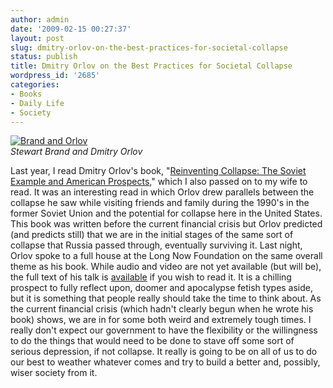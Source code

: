 ```yaml
---
author: admin
date: '2009-02-15 00:27:37'
layout: post
slug: dmitry-orlov-on-the-best-practices-for-societal-collapse
status: publish
title: Dmitry Orlov on the Best Practices for Societal Collapse
wordpress_id: '2685'
categories:
- Books
- Daily Life
- Society
---
```


[![Brand and
Orlov](http://farm4.static.flickr.com/3186/3280075527_5202e5363f.jpg)](http://www.flickr.com/photos/albill/3280075527/ "Brand and Orlov by albill, on Flickr")\
*Stewart Brand and Dmitry Orlov*

Last year, I read Dmitry Orlov's book, "[Reinventing Collapse: The
Soviet Example and American
Prospects](http://www.amazon.com/Reinventing-Collapse-Example-American-Prospects/dp/0865716064/),"
which I also passed on to my wife to read. It was an interesting read in
which Orlov drew parallels between the collapse he saw while visiting
friends and family during the 1990's in the former Soviet Union and the
potential for collapse here in the United States. This book was written
before the current financial crisis but Orlov predicted (and predicts
still) that we are in the initial stages of the same sort of collapse
that Russia passed through, eventually surviving it. Last night, Orlov
spoke to a full house at the Long Now Foundation on the same overall
theme as his book. While audio and video are not yet available (but will
be), the full text of his talk is
[available](http://cluborlov.blogspot.com/2009/02/social-collapse-best-practices.html)
if you wish to read it. It is a chilling prospect to fully reflect upon,
doomer and apocalypse fetish types aside, but it is something that
people really should take the time to think about. As the current
financial crisis (which hadn't clearly begun when he wrote his book)
shows, we are in for some both weird and extremely tough times. I really
don't expect our government to have the flexibility or the willingness
to do the things that would need to be done to stave off some sort of
serious depression, if not collapse. It really is going to be on all of
us to do our best to weather whatever comes and try to build a better
and, possibly, wiser society from it.

